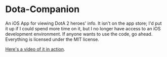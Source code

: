 Dota-Companion
==============

An iOS App for viewing DotA 2 heroes' info. It isn't on the app store; I'd put it up if I could spend more time on it, but I no longer have access to an iOS development environment. If anyone wants to use the code, go ahead. Everything is licensed under the MIT license.

[Here's a video of it in action](https://www.youtube.com/watch?v=UA1rqJp3aaQ).
